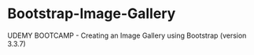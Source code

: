 # Bootstrap-Image-Gallery
UDEMY BOOTCAMP - Creating an Image Gallery using Bootstrap (version 3.3.7)

